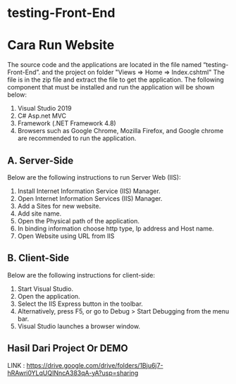 # testing-Front-End
# Cara Run Website
The source code and the applications are located in the file named “testing-Front-End”. and the project on folder "Views => Home => Index.cshtml" The file is in the zip file and extract the file to get the application. The following component that must be installed and run the application will be shown below:
1.	Visual Studio 2019
2.	C# Asp.net MVC
3.	Framework (.NET Framework 4.8)
4.	Browsers such as Google Chrome, Mozilla Firefox, and Google chrome are recommended to run the application.

## A.	Server-Side
Below are the following instructions to run Server Web (IIS):
1.	Install Internet Information Service (IIS) Manager.
2.	Open Internet Information Services (IIS) Manager.
3.	Add a Sites for new website.
4.	Add site name.
5.	Open the Physical path of the application.
6.	In binding information choose http type, Ip address and Host name.
7.	Open Website using URL from IIS

## B.	Client-Side
Below are the following instructions for client-side:
1.	Start Visual Studio.
2.	Open the application.
3.	Select the IIS Express button in the toolbar.
4.	Alternatively, press F5, or go to Debug > Start Debugging from the menu bar.
5.	Visual Studio launches a browser window.

## Hasil Dari Project Or DEMO
LINK : https://drive.google.com/drive/folders/1Bju6j7-hRAwri0YLqUQINncA383qA-yA?usp=sharing
